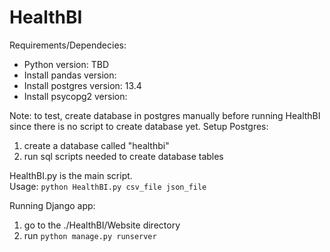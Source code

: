 # HealthBI

Requirements/Dependecies:
- Python version: TBD
- Install pandas version:
- Install postgres version: 13.4
- Install psycopg2 version:

Note: to test, create database in postgres manually before running HealthBI since there is no script to create database yet.
Setup Postgres:
1. create a database called "healthbi"
2. run sql scripts needed to create database tables

HealthBI.py is the main script.
<br>
Usage: `python HealthBI.py csv_file json_file`

Running Django app:
1. go to the ./HealthBI/Website directory
2. run `python manage.py runserver`
